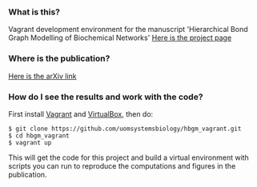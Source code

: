 ### What is this? 
Vagrant development environment for the manuscript 'Hierarchical Bond Graph Modelling of Biochemical Networks'
[Here is the project page](http://uomsystemsbiology.github.io/hbgm/)

### Where is the publication?
[Here is the arXiv link](http://arxiv.org/abs/1503.01814)

### How do I see the results and work with the code?
First install [Vagrant](http://www.vagrantup.com) and [VirtualBox](https://www.virtualbox.org/), then do:

```
$ git clone https://github.com/uomsystemsbiology/hbgm_vagrant.git
$ cd hbgm_vagrant
$ vagrant up
```
This will get the code for this project and build a virtual environment with scripts you can run to reproduce the computations and figures in the publication.